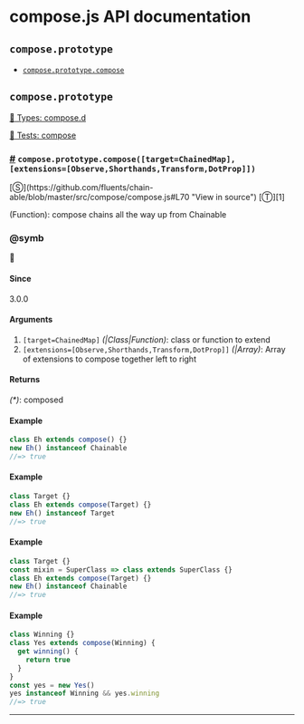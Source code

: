 # compose.js API documentation

<!-- div class="toc-container" -->

<!-- div -->

## `compose.prototype`
* <a href="#compose-prototype-compose">`compose.prototype.compose`</a>

<!-- /div -->

<!-- /div -->

<!-- div class="doc-container" -->

<!-- div -->

## `compose.prototype`

<!-- div -->

<a href="https://github.com/fluents/chain-able/blob/master/typings/compose.d.ts">🌊  Types: compose.d</a>&nbsp;

<a href="https://github.com/fluents/chain-able/blob/master/test/compose.js">🔬  Tests: compose</a>&nbsp;

<h3 id="compose-prototype-compose"><a href="#compose-prototype-compose">#</a>&nbsp;<code>compose.prototype.compose([target=ChainedMap], [extensions=[Observe,Shorthands,Transform,DotProp]])</code></h3>
[&#x24C8;](https://github.com/fluents/chain-able/blob/master/src/compose/compose.js#L70 "View in source") [&#x24C9;][1]

(Function): compose chains all the way up from Chainable


### @symb 

🎼 
#### Since
3.0.0

#### Arguments
1. `[target=ChainedMap]` *(|Class|Function)*: class or function to extend
2. `[extensions=[Observe,Shorthands,Transform,DotProp]]` *(|Array)*: Array of extensions to compose together left to right

#### Returns
*(&#42;)*: composed

#### Example
```js
class Eh extends compose() {}
new Eh() instanceof Chainable
//=> true

```
#### Example
```js
class Target {}
class Eh extends compose(Target) {}
new Eh() instanceof Target
//=> true

```
#### Example
```js
class Target {}
const mixin = SuperClass => class extends SuperClass {}
class Eh extends compose(Target) {}
new Eh() instanceof Chainable
//=> true

```
#### Example
```js
class Winning {}
class Yes extends compose(Winning) {
  get winning() {
    return true
  }
}
const yes = new Yes()
yes instanceof Winning && yes.winning
//=> true

```
---

<!-- /div -->

<!-- /div -->

<!-- /div -->

 [1]: #compose.prototype "Jump back to the TOC."
